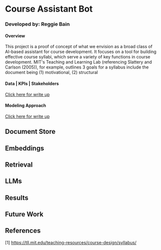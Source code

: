 # Course Assistant Bot
### Developed by: Reggie Bain
#### Overview
This project is a proof of concept of what we envision as a broad class of AI-based assistant for course development. It focuses on a tool for building effective course syllabi, which serve a variety of key functions in course development. MIT's Teaching and Learning Lab (referencing Slattery and Carlson (2005)), for example, outlines 3 goals for a syllabus include the document being (1) motivational, (2) structural
#### Data | KPIs | Stakeholders
[Click here for write up](https://docs.google.com/document/d/1TLx1REQPteNJ01rnNXXXq0XGCFc9cZoriAiHYC5Np24/edit#heading=h.fcffuc5owalc)
#### Modeling Approach
[Click here for write up](https://docs.google.com/document/d/16rt5T4E6p_cVWof3mqoyO5XgBXt_k8VFKqReElIY_DQ/edit?usp=sharing)
## Document Store
## Embeddings
## Retrieval
## LLMs
## Results
## Future Work
## References
[1] https://tll.mit.edu/teaching-resources/course-design/syllabus/